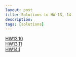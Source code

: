 ```yaml
---
layout: post
title: Solutions to HW 13, 14
description:
tags: [solutions]
---
```


[HW13.10](https://buffalo.box.com/s/ypvrvs0rm0ubq18nfaopbkj3hx846m97)  
[HW13.11](https://buffalo.box.com/s/flf02fy170kebs0drousuaeehvfoeeg8)  
[HW14.1](https://buffalo.box.com/s/d1xoipvvx0b6di6pfjv3dfws64h2dgf2)